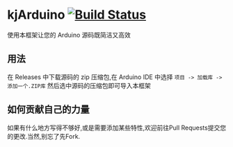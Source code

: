 # kjArduino [![Build Status](https://travis-ci.org/kj415j45/kjArduino.svg?branch=master)](https://travis-ci.org/kj415j45/kjArduino)

使用本框架让您的 Arduino 源码既简洁又高效

## 用法
在 Releases 中下载源码的 zip 压缩包,在 Arduino IDE 中选择 `项目 -> 加载库 -> 添加一个.ZIP库` 然后选中源码的压缩包即可导入本框架

## 如何贡献自己的力量
如果有什么地方写得不够好,或是需要添加某些特性,欢迎前往Pull Requests提交您的更改.当然,别忘了先Fork.
